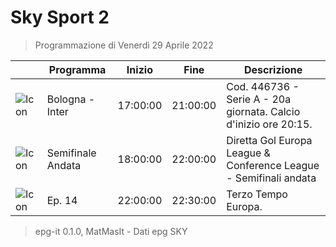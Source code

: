 # Sky Sport 2
> Programmazione di Venerdì 29 Aprile 2022

||Programma|Inizio|Fine|Descrizione|
|---|---|---|---|---|
|![Icon](https://guidatv.sky.it/uuid/421a141c-8116-45a4-b50a-22429350d734/cover?md5ChecksumParam=3a5ac07a68d7c608e2eab0853b2f0260)|Bologna - Inter|17:00:00|21:00:00|Cod. 446736 - Serie A - 20a giornata. Calcio d&#039;inizio ore 20:15.
|![Icon](https://guidatv.sky.it/uuid/ce457e5c-ea1d-4d35-8304-30678489e942/cover?md5ChecksumParam=2f6d0d90879eb05e6b946a86c52beeb4)|Semifinale Andata|18:00:00|22:00:00|Diretta Gol Europa League &amp; Conference League - Semifinali andata
|![Icon](https://guidatv.sky.it/uuid/78c2b3c1-c885-4847-af48-0bbf3583da92/cover?md5ChecksumParam=520945fa69a780fb6b64e7885e8e10cb)|Ep. 14|22:00:00|22:30:00|Terzo Tempo Europa.



 > epg-it 0.1.0, MatMasIt - Dati epg SKY